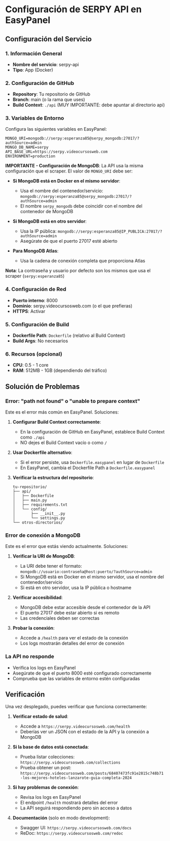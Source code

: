 # Configuración de SERPY API en EasyPanel

## Configuración del Servicio

### 1. Información General
- **Nombre del servicio**: serpy-api
- **Tipo**: App (Docker)

### 2. Configuración de GitHub
- **Repository**: Tu repositorio de GitHub
- **Branch**: main (o la rama que uses)
- **Build Context**: `./api` (MUY IMPORTANTE: debe apuntar al directorio api)

### 3. Variables de Entorno
Configura las siguientes variables en EasyPanel:

```
MONGO_URI=mongodb://serpy:esperanza85@serpy_mongodb:27017/?authSource=admin
MONGO_DB_NAME=serpy
API_BASE_URL=https://serpy.videocursosweb.com
ENVIRONMENT=production
```

**IMPORTANTE - Configuración de MongoDB**: 
La API usa la misma configuración que el scraper. El valor de `MONGO_URI` debe ser:

- **Si MongoDB está en Docker en el mismo servidor**: 
  - Usa el nombre del contenedor/servicio: `mongodb://serpy:esperanza85@serpy_mongodb:27017/?authSource=admin`
  - El nombre `serpy_mongodb` debe coincidir con el nombre del contenedor de MongoDB

- **Si MongoDB está en otro servidor**:
  - Usa la IP pública: `mongodb://serpy:esperanza85@IP_PUBLICA:27017/?authSource=admin`
  - Asegúrate de que el puerto 27017 esté abierto

- **Para MongoDB Atlas**:
  - Usa la cadena de conexión completa que proporciona Atlas

**Nota**: La contraseña y usuario por defecto son los mismos que usa el scraper (`serpy:esperanza85`)

### 4. Configuración de Red
- **Puerto interno**: 8000
- **Dominio**: serpy.videocursosweb.com (o el que prefieras)
- **HTTPS**: Activar

### 5. Configuración de Build
- **Dockerfile Path**: `Dockerfile` (relativo al Build Context)
- **Build Args**: No necesarios

### 6. Recursos (opcional)
- **CPU**: 0.5 - 1 core
- **RAM**: 512MB - 1GB (dependiendo del tráfico)

## Solución de Problemas

### Error: "path not found" o "unable to prepare context"
Este es el error más común en EasyPanel. Soluciones:

1. **Configurar Build Context correctamente**:
   - En la configuración de GitHub en EasyPanel, establece Build Context como `./api`
   - NO dejes el Build Context vacío o como `/`

2. **Usar Dockerfile alternativo**:
   - Si el error persiste, usa `Dockerfile.easypanel` en lugar de `Dockerfile`
   - En EasyPanel, cambia el Dockerfile Path a `Dockerfile.easypanel`

3. **Verificar la estructura del repositorio**:
   ```
   tu-repositorio/
   ├── api/
   │   ├── Dockerfile
   │   ├── main.py
   │   ├── requirements.txt
   │   └── config/
   │       ├── __init__.py
   │       └── settings.py
   └── otros-directorios/
   ```

### Error de conexión a MongoDB
Este es el error que estás viendo actualmente. Soluciones:

1. **Verificar la URI de MongoDB**:
   - La URI debe tener el formato: `mongodb://usuario:contraseña@host:puerto/?authSource=admin`
   - Si MongoDB está en Docker en el mismo servidor, usa el nombre del contenedor/servicio
   - Si está en otro servidor, usa la IP pública o hostname

2. **Verificar accesibilidad**:
   - MongoDB debe estar accesible desde el contenedor de la API
   - El puerto 27017 debe estar abierto si es remoto
   - Las credenciales deben ser correctas

3. **Probar la conexión**:
   - Accede a `/health` para ver el estado de la conexión
   - Los logs mostrarán detalles del error de conexión

### La API no responde
- Verifica los logs en EasyPanel
- Asegúrate de que el puerto 8000 esté configurado correctamente
- Comprueba que las variables de entorno estén configuradas

## Verificación

Una vez desplegado, puedes verificar que funciona correctamente:

1. **Verificar estado de salud**: 
   - Accede a `https://serpy.videocursosweb.com/health`
   - Deberías ver un JSON con el estado de la API y la conexión a MongoDB

2. **Si la base de datos está conectada**:
   - Prueba listar colecciones: `https://serpy.videocursosweb.com/collections`
   - Prueba obtener un post: `https://serpy.videocursosweb.com/posts/68407473fc91e2815c748b71-los-mejores-hoteles-lanzarote-guia-completa-2024`

3. **Si hay problemas de conexión**:
   - Revisa los logs en EasyPanel
   - El endpoint `/health` mostrará detalles del error
   - La API seguirá respondiendo pero sin acceso a datos

4. **Documentación** (solo en modo development):
   - Swagger UI: `https://serpy.videocursosweb.com/docs`
   - ReDoc: `https://serpy.videocursosweb.com/redoc`
